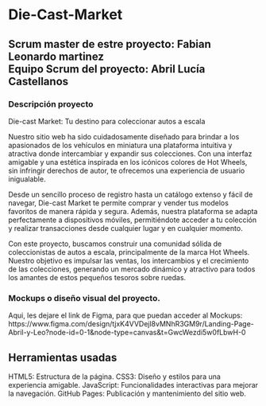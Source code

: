 # Die-Cast-Market


<h2>
Scrum master de estre proyecto: Fabian Leonardo martinez
  <br>
Equipo Scrum del proyecto: Abril Lucía Castellanos
</h2>




<h3>Descripción proyecto </h3>

<p>
Die-cast Market: Tu destino para coleccionar autos a escala

Nuestro sitio web ha sido cuidadosamente diseñado para brindar a los apasionados de los vehículos en miniatura una plataforma intuitiva y atractiva donde intercambiar y expandir sus colecciones. Con una interfaz amigable y una estética inspirada en los icónicos colores de Hot Wheels, sin infringir derechos de autor, te ofrecemos una experiencia de usuario inigualable.

Desde un sencillo proceso de registro hasta un catálogo extenso y fácil de navegar, Die-cast Market te permite comprar y vender tus modelos favoritos de manera rápida y segura. Además, nuestra plataforma se adapta perfectamente a dispositivos móviles, permitiéndote acceder a tu colección y realizar transacciones desde cualquier lugar y en cualquier momento.

Con este proyecto, buscamos construir una comunidad sólida de coleccionistas de autos a escala, principalmente de la marca Hot Wheels. Nuestro objetivo es impulsar las ventas, los intercambios y el crecimiento de las colecciones, generando un mercado dinámico y atractivo para todos los amantes de estos pequeños tesoros sobre ruedas.
</p>






<h3>Mockups o diseño visual del proyecto.</h3> 

<p>
Aqui, les dejare el link de Figma, para que puedan acceder al Mockups: https://www.figma.com/design/tjxK4VVDejl8vMNhR3GM9r/Landing-Page-Abril-y-Leo?node-id=0-1&node-type=canvas&t=GwcWezdi5w0fLbwH-0 
</p>



<h2>Herramientas usadas</h2>

<p>
HTML5: Estructura de la página.
CSS3: Diseño y estilos para una experiencia amigable.
JavaScript: Funcionalidades interactivas para mejorar la navegación.
GitHub Pages: Publicación y mantenimiento del sitio web. </p>
